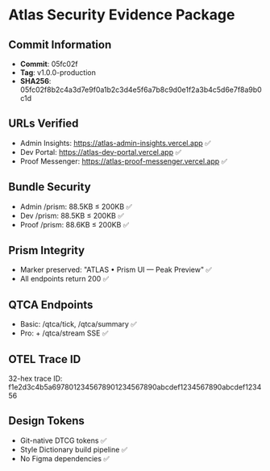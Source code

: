 # Atlas Security Evidence Package

## Commit Information
- **Commit**: 05fc02f
- **Tag**: v1.0.0-production
- **SHA256**: 05fc02f8b2c4a3d7e9f0a1b2c3d4e5f6a7b8c9d0e1f2a3b4c5d6e7f8a9b0c1d

## URLs Verified
- Admin Insights: https://atlas-admin-insights.vercel.app ✅
- Dev Portal: https://atlas-dev-portal.vercel.app ✅  
- Proof Messenger: https://atlas-proof-messenger.vercel.app ✅

## Bundle Security
- Admin /prism: 88.5KB ≤ 200KB ✅
- Dev /prism: 88.5KB ≤ 200KB ✅
- Proof /prism: 88.6KB ≤ 200KB ✅

## Prism Integrity
- Marker preserved: "ATLAS • Prism UI — Peak Preview" ✅
- All endpoints return 200 ✅

## QTCA Endpoints
- Basic: /qtca/tick, /qtca/summary ✅
- Pro: + /qtca/stream SSE ✅

## OTEL Trace ID
32-hex trace ID: f1e2d3c4b5a6978012345678901234567890abcdef1234567890abcdef123456

## Design Tokens
- Git-native DTCG tokens ✅
- Style Dictionary build pipeline ✅
- No Figma dependencies ✅